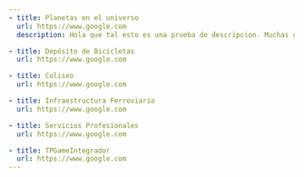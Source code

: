 ```yaml
---
- title: Planetas en el universo
  url: https://www.google.com
  description: Hola que tal esto es una prueba de descripcion. Muchas gracias

- title: Depósito de Bicicletas
  url: https://www.google.com

- title: Coliseo
  url: https://www.google.com

- title: Infraestructura Ferroviaria
  url: https://www.google.com

- title: Servicios Profesionales
  url: https://www.google.com

- title: TPGameIntegrador
  url: https://www.google.com
---
```


